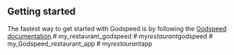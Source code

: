 ## Getting started


The fastest way to get started with Godspeed is by following the [Godspeed documentation](https://docs.mindgrep.com/).# my_restaurant_godspeed
#   m y _ r e s t a u r a n t _ g o d s p e e d  
 # my_Godspeed_restaurant_app
#   m y _ r e s t a u r a n t _ a p p  
 